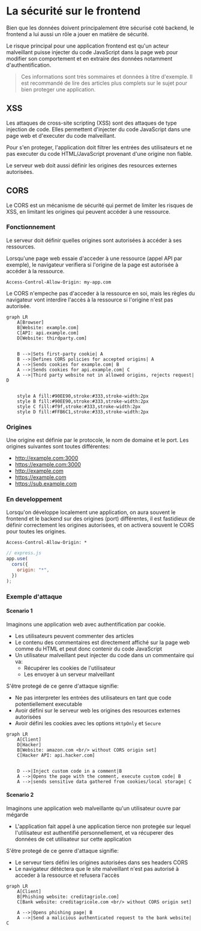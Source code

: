 # La sécurité sur le frontend

Bien que les données doivent principalement être sécurisé coté backend, le frontend a lui aussi un rôle a jouer en matière de sécurité.

Le risque principal pour une application frontend est qu'un acteur malveillant puisse injecter du code JavaScript dans la page web pour modifier son comportement et en extraire des données notamment d'authentification.

> Ces informations sont très sommaires et données à titre d'exemple.
> Il est recommandé de lire des articles plus complets sur le sujet pour bien proteger une application.

## XSS

Les attaques de cross-site scripting (XSS) sont des attaques de type injection de code. Elles permettent d'injecter du code JavaScript dans une page web et d'executer du code malveillant.

Pour s'en proteger, l'application doit filtrer les entrées des utilisateurs et ne pas executer du code HTML/JavaScript provenant d'une origine non fiable.

Le serveur web doit aussi définir les origines des resources externes autorisées.

## CORS

Le CORS est un mécanisme de sécurité qui permet de limiter les risques de XSS, en limitant les origines qui peuvent accéder à une ressource.

### Fonctionnement

Le serveur doit définir quelles origines sont autorisées à accéder à ses ressources.

Lorsqu'une page web essaie d'acceder à une ressource (appel API par exemple), le navigateur verifiera si l'origine de la page est autorisée à accéder à la ressource.

```
Access-Control-Allow-Origin: my-app.com
```

Le CORS n'empeche pas d'acceder à la ressource en soi, mais les règles du navigateur vont interdire l'accès à la ressource si l'origine n'est pas autorisée.


```mermaid
graph LR
    A[Browser]
    B[Website: example.com]
    C[API: api.example.com]
    D[Website: thirdparty.com]
    

    B -->|Sets first-party cookie| A
    B -->|Defines CORS policies for accepted origins| A
    A -->|Sends cookies for example.com| B
    A -->|Sends cookies for api.example.com| C
    A -->|Third party website not in allowed origins, rejects request| D
    

    style A fill:#90EE90,stroke:#333,stroke-width:2px
    style B fill:#90EE90,stroke:#333,stroke-width:2px
    style C fill:#f9f,stroke:#333,stroke-width:2px
    style D fill:#FFB6C1,stroke:#333,stroke-width:2px
```

### Origines 

Une origine est définie par le protocole, le nom de domaine et le port. Les origines suivantes sont toutes différentes:

- http://example.com:3000
- https://example.com:3000
- http://example.com
- https://example.com
- https://sub.example.com

### En developpement

Lorsqu'on développe localement une application, on aura souvent le frontend et le backend sur des origines (port) différentes, il est fastidieux de définir correctement les origines autorisées, et on activera souvent le CORS pour toutes les origines.

```
Access-Control-Allow-Origin: *
```

```js
// express.js
app.use(
  cors({
    origin: "*",
  })
);
```

### Exemple d'attaque

#### Scenario 1

Imaginons une application web avec authentification par cookie.

- Les utilisateurs peuvent commenter des articles
- Le contenu des commentaires est directement affiché sur la page web comme du HTML et peut donc contenir du code JavaScript
- Un utilisateur malveillant peut injecter du code dans un commentaire qui va:
  - Récupérer les cookies de l'utilisateur
  - Les envoyer à un serveur malveillant

S'être protegé de ce genre d'attaque signifie:

- Ne pas interpreter les entrées des utilisateurs en tant que code potentiellement executable
- Avoir défini sur le serveur web les origines des resources externes autorisées
- Avoir défini les cookies avec les options `HttpOnly` et `Secure`



```mermaid
graph LR
    A[Client]
    D[Hacker]
    B[Website: amazon.com <br/> without CORS origin set]
    C[Hacker API: api.hacker.com]
  

    D -->|Inject custom code in a comment|B
    A -->|Opens the page with the comment, execute custom code| B
    A -->|sends sensitive data gathered from cookies/local storage| C
```


#### Scenario 2

Imaginons une application web malveillante qu'un utilisateur ouvre par mégarde

- L'application fait appel à une application tierce non protegée sur lequel l'utilisateur est authentifié personnellement, et va récuperer des données de cet utilisateur sur cette application

S'être protegé de ce genre d'attaque signifie:

- Le serveur tiers défini les origines autorisées dans ses headers CORS
- Le navigateur détéctera que le site malveillant n'est pas autorisé à acceder à la ressource et refusera l'accès

```mermaid
graph LR
    A[Client]
    B[Phishing website: creditagriole.com]
    C[Bank website: creditagricole.com <br/> without CORS origin set]
  
    A -->|Opens phishing page| B
    A -->|Send a malicious authenticated request to the bank website| C
```